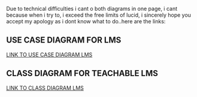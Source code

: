 
Due to technical difficulties i cant o both diagrams in one page,  i cant because when i try to, i exceed the free limits of lucid, i sincerely hope you accept my apology as i dont know what to do..here are the links:



## USE CASE DIAGRAM FOR LMS
[LINK TO USE CASE DIAGRAM LMS](https://lucid.app/lucidchart/85d72397-bf1f-4fcf-9881-82e7b25d2a0d/edit?viewport_loc=-11%2C791%2C1480%2C700%2C0_0&invitationId=inv_32c790cd-b9a6-4ae8-87e0-31e40d54ab40)

## CLASS DIAGRAM FOR TEACHABLE LMS
[LINK TO CLASS DIAGRAM LMS](https://lucid.app/lucidchart/ec7de28c-226f-4dc2-b20e-ef65540b43a7/edit?viewport_loc=-542%2C-210%2C2018%2C954%2C0_0&invitationId=inv_387a54a1-4693-4b84-aea5-a94f5a0b1a3d)



